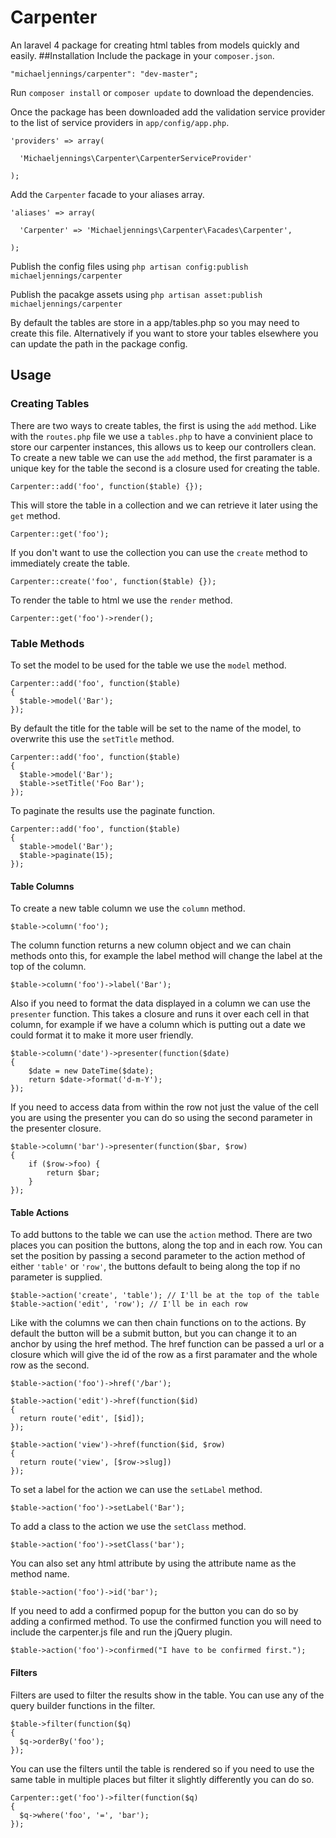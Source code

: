 # Carpenter
An laravel 4 package for creating html tables from models quickly and easily.
##Installation
Include the package in your `composer.json`.

    "michaeljennings/carpenter": "dev-master";

Run `composer install` or `composer update` to download the dependencies.

Once the package has been downloaded add the validation service provider to the list of service providers 
in `app/config/app.php`.

    'providers' => array(

      'Michaeljennings\Carpenter\CarpenterServiceProvider'
  
    );
    
Add the `Carpenter` facade to your aliases array.

    'aliases' => array(

      'Carpenter' => 'Michaeljennings\Carpenter\Facades\Carpenter',
      
    );

Publish the config files using `php artisan config:publish michaeljennings/carpenter`

Publish the pacakge assets using `php artisan asset:publish michaeljennings/carpenter`

By default the tables are store in a app/tables.php so you may need to create this file. Alternatively if
you want to store your tables elsewhere you can update the path in the package config.

## Usage

### Creating Tables

There are two ways to create tables, the first is using the `add` method. Like with the `routes.php` file we use a 
`tables.php` to have a convinient place to store our carpenter instances, this allows us to keep our controllers 
clean. To create a new table we can use the `add` method, the first paramater is a unique key for the table the second is 
a closure used for creating the table.

    Carpenter::add('foo', function($table) {});
    
This will store the table in a collection and we can retrieve it later using the `get` method.

    Carpenter::get('foo');
    
If you don't want to use the collection you can use the `create` method to immediately create the table.
    
    Carpenter::create('foo', function($table) {});
    
To render the table to html we use the `render` method.

    Carpenter::get('foo')->render();
    
### Table Methods

To set the model to be used for the table we use the `model` method.

    Carpenter::add('foo', function($table)
    {
      $table->model('Bar');
    });

By default the title for the table will be set to the name of the model, to overwrite this use the `setTitle` method.

    Carpenter::add('foo', function($table)
    {
      $table->model('Bar');
      $table->setTitle('Foo Bar');
    });
    
To paginate the results use the paginate function.

    Carpenter::add('foo', function($table)
    {
      $table->model('Bar');
      $table->paginate(15);
    });
    
#### Table Columns    

To create a new table column we use the `column` method.

    $table->column('foo');
    
The column function returns a new column object and we can chain methods onto this, for example the label method will 
change the label at the top of the column.

    $table->column('foo')->label('Bar');
    
Also if you need to format the data displayed in a column we can use the `presenter` function. This takes a closure
and runs it over each cell in that column, for example if we have a column which is putting out a date we could 
format it to make it more user friendly.

    $table->column('date')->presenter(function($date)
    {
        $date = new DateTime($date);
        return $date->format('d-m-Y');
    });
    
If you need to access data from within the row not just the value of the cell you are using the presenter you can 
do so using the second parameter in the presenter closure.

    $table->column('bar')->presenter(function($bar, $row)
    {
        if ($row->foo) {
            return $bar;
        }
    });
    
#### Table Actions

To add buttons to the table we can use the `action` method. There are two places you can position the buttons, along 
the top and in each row. You can set the position by passing a second parameter to the action method of either 
`'table'` or `'row'`, the buttons default to being along the top if no parameter is supplied.

    $table->action('create', 'table'); // I'll be at the top of the table
    $table->action('edit', 'row'); // I'll be in each row

Like with the columns we can then chain functions on to the actions. By default the button will be a submit button, 
but you can change it to an anchor by using the href method. The href function can be passed a url or a closure 
which will give the id of the row as a first paramater and the whole row as the second.

    $table->action('foo')->href('/bar');
    
    $table->action('edit')->href(function($id) 
    {
      return route('edit', [$id]); 
    });
    
    $table->action('view')->href(function($id, $row) 
    {
      return route('view', [$row->slug]) 
    });

To set a label for the action we can use the `setLabel` method.

    $table->action('foo')->setLabel('Bar');
    
To add a class to the action we use the `setClass` method.

    $table->action('foo')->setClass('bar');
    
You can also set any html attribute by using the attribute name as the method name.

    $table->action('foo')->id('bar');
    
If you need to add a confirmed popup for the button you can do so by adding a confirmed method. To use the confirmed 
function you will need to include the carpenter.js file and run the jQuery plugin.

    $table->action('foo')->confirmed("I have to be confirmed first.");
    
#### Filters

Filters are used to filter the results show in the table. You can use any of the query builder functions in the 
filter.

    $table->filter(function($q)
    {
      $q->orderBy('foo');
    });
    
You can use the filters until the table is rendered so if you need to use the same table in multiple places but 
filter it slightly differently you can do so.

    Carpenter::get('foo')->filter(function($q)
    {
      $q->where('foo', '=', 'bar');
    });
